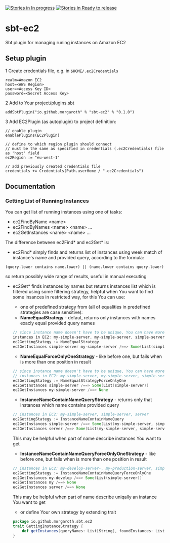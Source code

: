 [![Stories in In progress](https://badge.waffle.io/morgaroth/sbt-ec2.png?label=In%20Progress&title=In%20Progress)](https://waffle.io/morgaroth/sbt-ec2)  [![Stories in Ready to release](https://badge.waffle.io/morgaroth/sbt-ec2.png?label=Ready%20to%20release&title=Ready%20to%20release)](https://waffle.io/morgaroth/sbt-ec2)

# sbt-ec2

Sbt plugin for managing runing instances on Amazon EC2

## Setup plugin

1 Create credentials file, e.g. in `$HOME/.ec2Credentials`

```
realm=Amazon EC2
host=<AWS Region>
user=<Access Key ID>
password=<Secret Access Key>
```

2 Add to Your project/plugins.sbt

```
addSbtPlugin("io.github.morgaroth" % "sbt-ec2" % "0.1.0")
```

3 Add EC2Plugin (as autoplugin) to project definition:

```
// enable plugin
enablePlugins(EC2Plugin)

// define to which region plugin should connect
// must be the same as specified in credentials (.ec2Credentials) file as 'host' field
ec2Region := "eu-west-1"

// add previously created credentials file
credentials += Credentials(Path.userHome / ".ec2Credentials")
```

## Documentation
### Getting List of Running Instances

You can get list of running instances using one of tasks:

* ec2FindByName &lt;name&gt;
* ec2FindByNames &lt;name&gt; &lt;name&gt; ...
* ec2GetInstances &lt;name&gt; &lt;name&gt; ...

The difference between ec2Find&#42; and ec2Get&#42; is:

* ec2Find&#42; simply finds and returns list of instances using week match of instance's name and provided query, according to the formula:
```
(query.lower contains name.lower) || (name.lower contains query.lower)
```
so return possibly wide range of results, useful in manual executing

* ec2Get&#42; finds instances by names but returns instances list which is filtered using some filtering strategy, helpful when You want to find some insances in restricted way, for this You can use:
   * one of predefined strategy from  (all of equalities in predefined strategies are case sensitive):
    * **NameEqualStrategy** - defaut, returns only instances with names exacly equal provided query names
     ```scala
     // since instance name doesn't have to be unique, You can have more instances with the same name
     instances in EC2: my-simple-server, my-simple-server, simple-server, server
     ec2GettingStategy := NameEqualStrategy
     ec2GetInstances simple-server my-simple-server /==> Some(List(simple-server,my-simple-server,my-simple-server))
     ```
    * **NameEqualForceOnlyOneStrategy** - like before one, but fails when is more than one position in result
    ```scala
    // since instance name doesn't have to be unique, You can have more instances with the same name
    // instances in EC2: my-simple-server, my-simple-server, simple-server, server
    ec2GettingStategy := NameEqualStrategyForceOnlyOne
    ec2GetInstances simple-server /==> Some(List(simple-server))
    ec2GetInstances my-simple-server /==> None
    ```
    * **InstanceNameContainNameQueryStrategy** - returns only that instances which name contains provided query
    ```scala
    // instances in EC2: my-simple-server, simple-server, server
    ec2GettingStategy := InstanceNameContainNameQuery
    ec2GetInstances simple-server /==> Some(List(my-simple-server, simple-server))
    ec2GetInstances server /==> Some(List(my-simple-server, simple-server, server))
    ```
    This may be helpful when part of name describe instances You want to get
    * **InstanceNameContainNameQueryForceOnlyOneStrategy** - like before one, but fails when is more than one position in result
    ```scala
    // instances in EC2: my-develop-server-, my-production-server, simple-server, server
    ec2GettingStategy := InstanceNameContainNameQueryForceOnlyOne
    ec2GetInstances my-develop /==> Some(List(simple-server))
    ec2GetInstances my /==> None
    ec2GetInstances server /==> None
    ```
    This may be helpful when part of name describe uniqally an instance You want to get

  * or define Your own strategy by extending trait
  ```scala
  package io.github.morgaroth.sbt.ec2
  trait GettingInstanceStrategy {
      def getInstances(queryNames: List[String], foundInstances: List[Instance]): Option[List[Instance]]
  }
   ```

